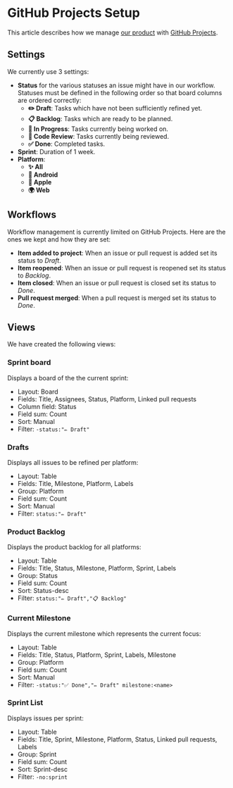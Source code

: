 # GitHub Projects Setup

This article describes how we manage [our product](https://github.com/orgs/SRGSSR/projects/9) with [GitHub Projects](https://docs.github.com/en/issues/planning-and-tracking-with-projects/learning-about-projects/about-projects).

## Settings

We currently use 3 settings:

- **Status** for the various statuses an issue might have in our workflow. Statuses must be defined in the following order so that board columns are ordered correctly:
  - **✏️ Draft**: Tasks which have not been sufficiently refined yet.
  - **📋 Backlog**: Tasks which are ready to be planned.
  - **🚧  In Progress**: Tasks currently being worked on.
  - **🍿 Code Review**: Tasks currently being reviewed.
  - **✅ Done**: Completed tasks.
- **Sprint**: Duration of 1 week.
- **Platform**:
  - **✨ All**
  - **🤖 Android**
  - **🍎 Apple**
  - **🌍 Web**

## Workflows

Workflow management is currently limited on GitHub Projects. Here are the ones we kept and how they are set:

- **Item added to project**: When an issue or pull request is added set its status to _Draft_.
- **Item reopened**: When an issue or pull request is reopened set its status to _Backlog_.
- **Item closed**: When an issue or pull request is closed set its status to _Done_.
- **Pull request merged**: When a pull request is merged set its status to _Done_.

## Views

We have created the following views:

### Sprint board

Displays a board of the the current sprint:

- Layout: Board
- Fields: Title, Assignees, Status, Platform, Linked pull requests
- Column field: Status
- Field sum: Count
- Sort: Manual
- Filter: `-status:"✏️ Draft"`

### Drafts

Displays all issues to be refined per platform:

- Layout: Table
- Fields: Title, Milestone, Platform, Labels
- Group: Platform
- Field sum: Count
- Sort: Manual
- Filter: `status:"✏️ Draft"`

### Product Backlog

Displays the product backlog for all platforms:

- Layout: Table
- Fields: Title, Status, Milestone, Platform, Sprint, Labels
- Group: Status
- Field sum: Count
- Sort: Status-desc
- Filter: `status:"✏️ Draft","📋 Backlog"`

### Current Milestone

Displays the current milestone which represents the current focus:

- Layout: Table
- Fields: Title, Status, Platform, Sprint, Labels, Milestone
- Group: Platform
- Field sum: Count
- Sort: Manual
- Filter: `-status:"✅ Done","✏️ Draft" milestone:<name>`

### Sprint List

Displays issues per sprint:

- Layout: Table
- Fields: Title, Sprint, Milestone, Platform, Status, Linked pull requests, Labels
- Group: Sprint
- Field sum: Count
- Sort: Sprint-desc
- Filter: `-no:sprint`

